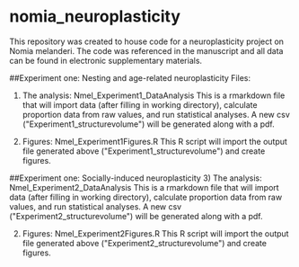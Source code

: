 # nomia_neuroplasticity
This repository was created to house code for a neuroplasticity project on Nomia melanderi. The code was referenced in the manuscript and all data can be found in electronic supplementary materials.

##Experiment one: Nesting and age-related neuroplasticity
Files:
1) The analysis: Nmel_Experiment1_DataAnalysis 
  This is a rmarkdown file that will import data (after filling in working directory), calculate proportion data from raw values, and run statistical analyses. A new csv ("Experiment1_structurevolume") will be generated along with a pdf.
    
2) Figures: Nmel_Experiment1Figures.R
  This R script will import the output file generated above ("Experiment1_structurevolume") and create figures.
    
##Experiment one: Socially-induced neuroplasticity
3) The analysis: Nmel_Experiment2_DataAnalysis
  This is a rmarkdown file that will import data (after filling in working directory), calculate proportion data from raw values, and run statistical analyses. A new csv ("Experiment2_structurevolume") will be generated along with a pdf.

2) Figures: Nmel_Experiment2Figures.R
  This R script will import the output file generated above ("Experiment2_structurevolume") and create figures.